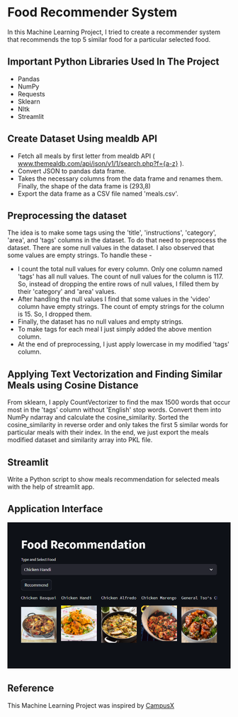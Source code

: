 # Food Recommender System

In this Machine Learning Project, I tried to create a recommender system that recommends the top 5 similar food for a particular selected food.

## Important Python Libraries Used In The Project

- Pandas
- NumPy
- Requests
- Sklearn
- Nltk
- Streamlit

## Create Dataset Using mealdb API

- Fetch all meals by first letter from mealdb API ( www.themealdb.com/api/json/v1/1/search.php?f={a-z} ).
- Convert JSON to pandas data frame.
- Takes the necessary columns from the data frame and renames them. Finally, the shape of the data frame is (293,8)
- Export the data frame as a CSV file named 'meals.csv'.

## Preprocessing the dataset

The idea is to make some tags using the 'title', 'instructions', 'category', 'area', and 'tags' columns in the dataset. To do that need to preprocess the dataset. There are some null values in the dataset. I also observed that some values are empty strings. To handle these - 

- I count the total null values for every column. Only one column named 'tags' has all null values. The count of null values for the column is 117. So, instead of dropping the entire rows of null values, I filled them by their 'category' and 'area' values.
- After handling the null values I find that some values in the 'video' column have empty strings. The count of empty strings for the column is 15. So, I dropped them.
- Finally, the dataset has no null values and empty strings.
- To make tags for each meal I just simply added the above mention column.
- At the end of preprocessing, I just apply lowercase in my modified 'tags' column.

## Applying Text Vectorization and Finding Similar Meals using Cosine Distance
From sklearn, I apply CountVectorizer to find the max 1500 words that occur most in the 'tags' column without 'English' stop words. Convert them into NumPy ndarray and calculate the cosine_similarity. Sorted the cosine_similarity in reverse order and only takes the first 5 similar words for particular meals with their index. In the end, we just export the meals modified dataset and similarity array into PKL file.

## Streamlit
Write a Python script to show meals recommendation for selected meals with the help of streamlit app.

## Application Interface
![Recommendation Interface](https://github.com/ArthiDa/Food_Recommendation/blob/main/app_interface.png)

## Reference

This Machine Learning Project was inspired by [CampusX](https://www.youtube.com/@campusx-official)
